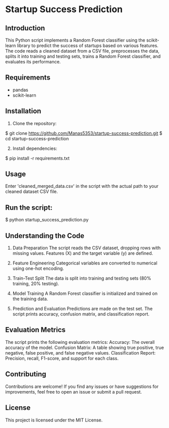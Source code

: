 # Startup Success Prediction

## Introduction

This Python script implements a Random Forest classifier using the scikit-learn library to predict the success of startups based on various features. The code reads a cleaned dataset from a CSV file, preprocesses the data, splits it into training and testing sets, trains a Random Forest classifier, and evaluates its performance.

## Requirements

- pandas
- scikit-learn

## Installation

1. Clone the repository:


$ git clone https://github.com/Manas5353/startup-success-prediction.git
$ cd startup-success-prediction


2. Install dependencies:

$ pip install -r requirements.txt

## Usage ##

Enter 'cleaned_merged_data.csv' in the script with the actual path to your cleaned dataset CSV file.

## Run the script: ##

$ python startup_success_prediction.py


## Understanding the Code ##

1. Data Preparation
The script reads the CSV dataset, dropping rows with missing values.
Features (X) and the target variable (y) are defined.

2. Feature Engineering
Categorical variables are converted to numerical using one-hot encoding.

3. Train-Test Split
The data is split into training and testing sets (80% training, 20% testing).

4. Model Training
A Random Forest classifier is initialized and trained on the training data.

5. Prediction and Evaluation
Predictions are made on the test set.
The script prints accuracy, confusion matrix, and classification report.

## Evaluation Metrics ##

The script prints the following evaluation metrics:
Accuracy: The overall accuracy of the model.
Confusion Matrix: A table showing true positive, true negative, false positive, and false negative values.
Classification Report: Precision, recall, F1-score, and support for each class.

## Contributing ##
Contributions are welcome! If you find any issues or have suggestions for improvements, feel free to open an issue or submit a pull request.

## License ##
This project is licensed under the MIT License.
